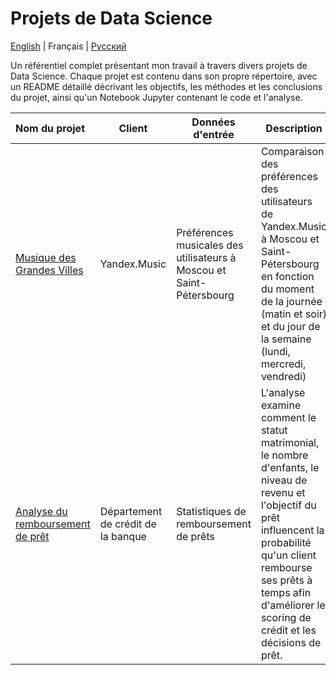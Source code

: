 # Projets de Data Science

[English](README.md) | Français | [Русский](README_RU.md)

Un référentiel complet présentant mon travail à travers divers projets de Data Science. Chaque projet est contenu dans son propre répertoire, avec un README détaillé décrivant les objectifs, les méthodes et les conclusions du projet, ainsi qu'un Notebook Jupyter contenant le code et l'analyse.

| Nom du projet                         | Client              | Données d'entrée                                        | Description        | Bibliothèques utilisées |
|:-------------------------------------|---------------------|-------------------------------------------------------|---------------------------------------------------------------------------------------------------------------------------------------------------------------------------------|:------------------------|
| [Musique des Grandes Villes](./1-big-city-music) | Yandex.Music        | Préférences musicales des utilisateurs à Moscou et Saint-Pétersbourg | Comparaison des préférences des utilisateurs de Yandex.Music à Moscou et Saint-Pétersbourg en fonction du moment de la journée (matin et soir) et du jour de la semaine (lundi, mercredi, vendredi) | *pandas*      |
| [Analyse du remboursement de prêt](./2-loan-repayment) | Département de crédit de la banque | Statistiques de remboursement de prêts                             | L'analyse examine comment le statut matrimonial, le nombre d'enfants, le niveau de revenu et l'objectif du prêt influencent la probabilité qu'un client rembourse ses prêts à temps afin d'améliorer le scoring de crédit et les décisions de prêt. | *pandas* |

